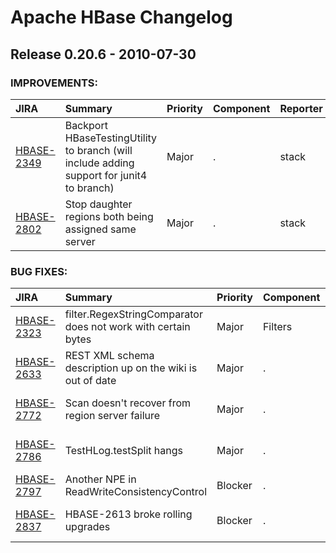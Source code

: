 
<!---
# Licensed to the Apache Software Foundation (ASF) under one
# or more contributor license agreements.  See the NOTICE file
# distributed with this work for additional information
# regarding copyright ownership.  The ASF licenses this file
# to you under the Apache License, Version 2.0 (the
# "License"); you may not use this file except in compliance
# with the License.  You may obtain a copy of the License at
#
#     http://www.apache.org/licenses/LICENSE-2.0
#
# Unless required by applicable law or agreed to in writing, software
# distributed under the License is distributed on an "AS IS" BASIS,
# WITHOUT WARRANTIES OR CONDITIONS OF ANY KIND, either express or implied.
# See the License for the specific language governing permissions and
# limitations under the License.
-->
# Apache HBase Changelog

## Release 0.20.6 - 2010-07-30



### IMPROVEMENTS:

| JIRA | Summary | Priority | Component | Reporter | Contributor |
|:---- |:---- | :--- |:---- |:---- |:---- |
| [HBASE-2349](https://issues.apache.org/jira/browse/HBASE-2349) | Backport HBaseTestingUtility to branch (will include adding support for junit4 to branch) |  Major | . | stack | stack |
| [HBASE-2802](https://issues.apache.org/jira/browse/HBASE-2802) | Stop daughter regions both being assigned same server |  Major | . | stack |  |


### BUG FIXES:

| JIRA | Summary | Priority | Component | Reporter | Contributor |
|:---- |:---- | :--- |:---- |:---- |:---- |
| [HBASE-2323](https://issues.apache.org/jira/browse/HBASE-2323) | filter.RegexStringComparator does not work with certain bytes |  Major | Filters | Benoit Sigoure | Benoit Sigoure |
| [HBASE-2633](https://issues.apache.org/jira/browse/HBASE-2633) | REST XML schema description up on the wiki is out of date |  Major | . | Andrew Purtell | Andrew Purtell |
| [HBASE-2772](https://issues.apache.org/jira/browse/HBASE-2772) | Scan doesn't recover from region server failure |  Major | . | Jean-Daniel Cryans | Jean-Daniel Cryans |
| [HBASE-2786](https://issues.apache.org/jira/browse/HBASE-2786) | TestHLog.testSplit hangs |  Major | . | Jean-Daniel Cryans | Nicolas Spiegelberg |
| [HBASE-2797](https://issues.apache.org/jira/browse/HBASE-2797) | Another NPE in ReadWriteConsistencyControl |  Blocker | . | Dave Latham | ryan rawson |
| [HBASE-2837](https://issues.apache.org/jira/browse/HBASE-2837) | HBASE-2613 broke rolling upgrades |  Blocker | . | Jean-Daniel Cryans | Jean-Daniel Cryans |


